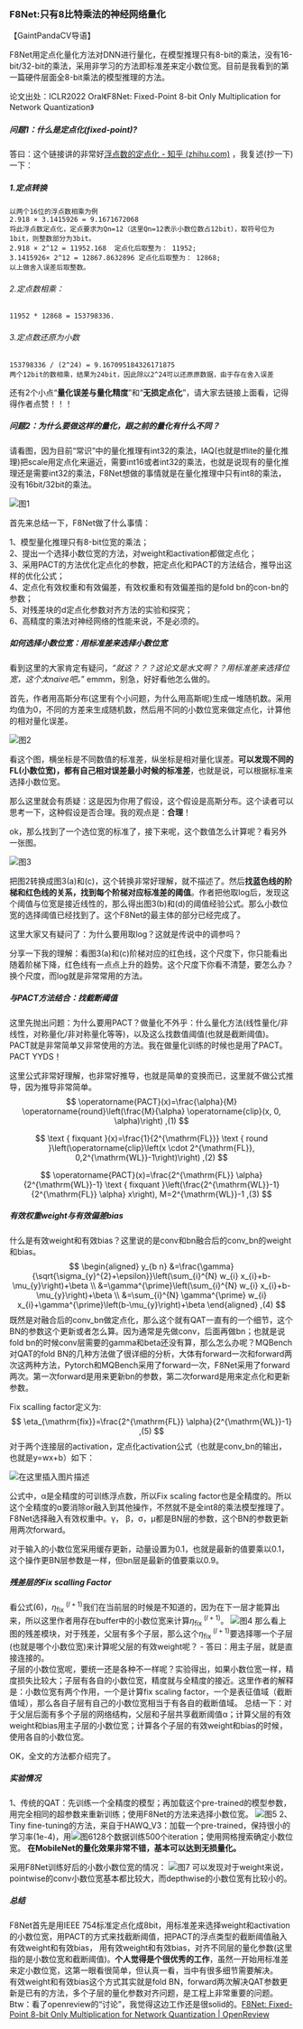 ### F8Net:只有8比特乘法的神经网络量化

【GaintPandaCV导语】

F8Net用定点化量化方法对DNN进行量化，在模型推理只有8-bit的乘法，没有16-bit/32-bit的乘法，采用非学习的方法即标准差来定小数位宽。目前是我看到的第一篇硬件层面全8-bit乘法的模型推理的方法。

论文出处：ICLR2022 Oral《F8Net: Fixed-Point 8-bit Only Multiplication for Network Quantization》

##### 问题1：什么是定点化(fixed-point)?

答曰：这个链接讲的非常好[浮点数的定点化 - 知乎 (zhihu.com)](https://zhuanlan.zhihu.com/p/366412841) ，我复述(抄一下)一下：

##### 1.定点转换

```
以两个16位的浮点数相乘为例
2.918 × 3.1415926 = 9.1671672068
将此浮点数定点化，定点要求为Qn=12（这里Qn=12表示小数位数占12bit），取符号位为1bit，则整数部分为3bit。
2.918 × 2^12 = 11952.168  定点化后取整为： 11952;
3.1415926× 2^12 = 12867.8632896 定点化后取整为： 12868;
以上做舍入误差后取整数。
```

###### 2.定点数相乘：

```
11952 * 12868 = 153798336.
```

###### 3.定点数还原为小数

```
153798336 / (2^24) = 9.167095184326171875
两个12bit的数相乘，结果为24bit，因此除以2^24可以还原原数据，由于存在舍入误差
```

还有2个小点“**量化误差与量化精度**”和“**无损定点化**”，请大家去链接上面看，记得得作者点赞！！！

##### 问题2：为什么要做这样的量化，跟之前的量化有什么不同？

请看图，因为目前“常识”中的量化推理有int32的乘法，IAQ(也就是tflite的量化推理)把scale用定点化来逼近，需要int16或者int32的乘法，也就是说现有的量化推理还是需要int32的乘法，F8Net想做的事情就是在量化推理中只有int8的乘法，没有16bit/32bit的乘法。

![图1](https://img-blog.csdnimg.cn/5f7a7107f1af410cad008f40ef3b4821.png?x-oss-process=image/watermark,type_d3F5LXplbmhlaQ,shadow_50,text_Q1NETiBATG9Cb2I=,size_20,color_FFFFFF,t_70,g_se,x_16)

首先来总结一下，F8Net做了什么事情：

1、模型量化推理只有8-bit位宽的乘法；  
2、提出一个选择小数位宽的方法，对weight和activation都做定点化；  
3、采用PACT的方法优化定点化的参数，把定点化和PACT的方法结合，推导出这样的优化公式；  
4、定点化有效权重和有效偏差，有效权重和有效偏差指的是fold bn的con-bn的参数；     
5、对残差块的d定点化参数对齐方法的实验和探究；  
6、高精度的乘法对神经网络的性能来说，不是必须的。   



##### 如何选择小数位宽：用标准差来选择小数位宽

看到这里的大家肯定有疑问，*“就这？？？这论文是水文啊？？用标准差来选择位宽，这个太naive吧。*” emmm，别急，好好看他怎么做的。

首先，作者用高斯分布(这里有个小问题，为什么用高斯呢)生成一堆随机数。采用均值为0，不同的方差来生成随机数，然后用不同的小数位宽来做定点化，计算他的相对量化误差。

![图2](https://img-blog.csdnimg.cn/1f0576ebd6f743b193810323ad654682.png?x-oss-process=image/watermark,type_d3F5LXplbmhlaQ,shadow_50,text_Q1NETiBATG9Cb2I=,size_20,color_FFFFFF,t_70,g_se,x_16)

看这个图，横坐标是不同数值的标准差，纵坐标是相对量化误差。**可以发现不同的FL(小数位宽)，都有自己相对误差最小时候的标准差**，也就是说，可以根据标准来选择小数位宽。

那么这里就会有质疑：这是因为你用了假设，这个假设是高斯分布。这个读者可以思考一下，这种假设是否合理。我的观点是：**合理**！

ok，那么找到了一个选位宽的标准了，接下来呢，这个数值怎么计算呢？看另外一张图。

![图3](https://img-blog.csdnimg.cn/4042d895bd604c8caabfb400c945bce1.png?x-oss-process=image/watermark,type_d3F5LXplbmhlaQ,shadow_50,text_Q1NETiBATG9Cb2I=,size_20,color_FFFFFF,t_70,g_se,x_16)

把图2转换成图3(a)和(c)，这个转换非常好理解，就不描述了。然后**找蓝色线的阶梯和红色线的关系，找到每个阶梯对应标准差的阈值**。作者把他取log后，发现这个阈值与位宽是接近线性的，那么得出图3(b)和(d)的阈值经验公式。那么小数位宽的选择阈值已经找到了。这个F8Net的最主体的部分已经完成了。

这里大家又有疑问了：为什么要用取log？这就是传说中的调参吗？

分享一下我的理解：看图3(a)和(c)阶梯对应的红色线，这个尺度下，你只能看出随着阶梯下降，红色线有一点点上升的趋势。这个尺度下你看不清楚，要怎么办？换个尺度，而log就是非常常用的方法。



##### 与PACT方法结合：找截断阈值

这里先抛出问题：为什么要用PACT？做量化不外乎：什么量化方法(线性量化/非线性，对称量化/非对称量化等等)，以及这么找数值阈值(也就是截断阈值)。PACT就是非常简单又非常使用的方法。我在做量化训练的时候也是用了PACT。PACT YYDS！

这里公式非常好理解，也非常好推导，也就是简单的变换而已，这里就不做公式推导，因为推导非常简单。
$$
\operatorname{PACT}(x)=\frac{\alpha}{M} \operatorname{round}\left(\frac{M}{\alpha} \operatorname{clip}(x, 0, \alpha)\right) ,(1)
$$

$$
\text { fixquant }(x)=\frac{1}{2^{\mathrm{FL}}} \text { round }\left(\operatorname{clip}\left(x \cdot 2^{\mathrm{FL}}, 0,2^{\mathrm{WL}}-1\right)\right) ,(2)
$$

$$
\operatorname{PACT}(x)=\frac{2^{\mathrm{FL}} \alpha}{2^{\mathrm{WL}}-1} \text { fixquant }\left(\frac{2^{\mathrm{WL}}-1}{2^{\mathrm{FL}} \alpha} x\right),  M=2^{\mathrm{WL}}-1 ,(3)
$$



##### 有效权重weight与有效偏差bias

什么是有效weight和有效bias？这里说的是conv和bn融合后的conv_bn的weight和bias。
$$
\begin{aligned}
y_{b n} &=\frac{\gamma}{\sqrt{\sigma_{y}^{2}+\epsilon}}\left(\sum_{i}^{N} w_{i} x_{i}+b-\mu_{y}\right)+\beta \\
&=\gamma^{\prime}\left(\sum_{i}^{N} w_{i} x_{i}+b-\mu_{y}\right)+\beta \\
&=\sum_{i}^{N} \gamma^{\prime} w_{i} x_{i}+\gamma^{\prime}\left(b-\mu_{y}\right)+\beta
\end{aligned} ,(4)
$$
既然是对融合后的conv_bn做定点化，那么这个就有QAT一直有的一个细节，这个BN的参数这个更新或者怎么算。因为通常是先做conv，后面再做bn；也就是说fold bn的时候conv层需要的gamma和beta还没有算，那么怎么办呢？MQBench对QAT的fold BN的几种方法做了很详细的分析，大体有forward一次和forward两次这两种方法，Pytorch和MQBench采用了forward一次，F8Net采用了forward两次。第一次forward是用来更新bn的参数，第二次forward是用来定点化和更新参数。

Fix scalling factor定义为:
$$
\eta_{\mathrm{fix}}=\frac{2^{\mathrm{FL}} \alpha}{2^{\mathrm{WL}}-1} ,(5)
$$
对于两个连接层的activation，定点化activation公式（也就是conv_bn的输出，也就是y=wx+b）如下：

![在这里插入图片描述](https://img-blog.csdnimg.cn/46656b045d004c468b2ff30c826791de.png)

公式中，α是全精度的可训练浮点数，所以Fix scaling factor也是全精度的。所以这个全精度的α要消除or融入到其他操作，不然就不是全int8的乘法模型推理了。F8Net选择融入有效权重中。γ， β，σ，μ都是BN层的参数，这个BN的参数更新用两次forward。

对于输入的小数位宽采用缓存更新，动量设置为0.1，也就是最新的值要乘以0.1，这个操作更BN层参数是一样，但bn层是最新的值要乘以0.9。



##### 残差层的Fix scalling Factor

看公式(6)，$\eta_{\text {fix }}^{(l+1)}$我们在当前层的时候是不知道的，因为在下一层才能算出来，所以这里作者用存在buffer中的小数位宽来计算$\eta_{\text {fix }}^{(l+1)}$。
![图4](https://img-blog.csdnimg.cn/2fc1d8c9d47041208e42d4e28f664f40.png?x-oss-process=image/watermark,type_d3F5LXplbmhlaQ,shadow_50,text_Q1NETiBATG9Cb2I=,size_20,color_FFFFFF,t_70,g_se,x_16)
那么看上图的残差模块，对于残差，父层有多个子层，那么这个$\eta_{\text {fix }}^{(l+1)}$要选择哪一个子层(也就是哪个小数位宽)来计算呢父层的有效weight呢？ - 答曰：用主子层，就是直接连接的。   
子层的小数位宽呢，要统一还是各种不一样呢？实验得出，如果小数位宽一样，精度损失比较大；子层有各自的小数位宽，精度就与全精度的接近。这里作者的解释是：小数位宽有两个作用，一个是计算fix scaling factor，一个是表征值域（截断值域），那么各自子层有自己的小数位宽相当于有各自的截断值域。
总结一下：对于父层后面有多个子层的网络结构，父层和子层共享截断阈值α；计算父层的有效weight和bias用主子层的小数位宽；计算各个子层的有效weight和bias的时候，使用各自的小数位宽。

OK，全文的方法都介绍完了。

##### 实验情况
1、传统的QAT：先训练一个全精度的模型；再加载这个pre-trained的模型参数，用完全相同的超参数来重新训练；使用F8Net的方法来选择小数位宽。
![图5](https://img-blog.csdnimg.cn/698a51630077441da36832ad4aa5a979.png?x-oss-process=image/watermark,type_d3F5LXplbmhlaQ,shadow_50,text_Q1NETiBATG9Cb2I=,size_18,color_FFFFFF,t_70,g_se,x_16)
2、Tiny fine-tuning的方法，来自于HAWQ_V3：加载一个pre-trained，保持很小的学习率(1e-4)，用![图6](https://img-blog.csdnimg.cn/72f39a82a6804abcae3bce5cd5549151.png?x-oss-process=image/watermark,type_d3F5LXplbmhlaQ,shadow_50,text_Q1NETiBATG9Cb2I=,size_20,color_FFFFFF,t_70,g_se,x_16)128个数据训练500个iteration；使用网格搜索确定小数位宽。 
**在MobileNet的量化效果非常不错，基本可以达到无损量化。**

采用F8Net训练好后的小数小数位宽的情况：
![图7](https://img-blog.csdnimg.cn/005a7ca7a8d84555aaeca35acfcaec85.png?x-oss-process=image/watermark,type_d3F5LXplbmhlaQ,shadow_50,text_Q1NETiBATG9Cb2I=,size_17,color_FFFFFF,t_70,g_se,x_16)
可以发现对于weight来说，pointwise的conv小数位宽基本都比较大，而depthwise的小数位宽有比较小的。

##### 总结
F8Net首先是用IEEE 754标准定点化成8bit，用标准差来选择weight和activation的小数位宽，用PACT的方式来找截断阈值，把PACT的浮点类型的截断阈值融入有效weight和有效bias， 用有效weight和有效bias，对齐不同层的量化参数(这里指的是小数位宽和截断阈值)。**个人觉得是个很优秀的工作**，虽然一开始用标准差来定小数位宽，这第一眼看很简单，但认真一看，当中有很多细节需要解决。  
有效weight和有效bias这个方式其实就是fold BN，forward两次解决QAT参数更新是已有的方法，多个子层的量化参数对齐问题，是工程上非常重要的问题。  
Btw：看了openreview的“讨论”，我觉得这边工作还是很solid的。[F8Net: Fixed-Point 8-bit Only Multiplication for Network Quantization | OpenReview](https://openreview.net/forum?id=_CfpJazzXT2) 
